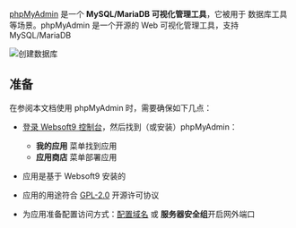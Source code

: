 [phpMyAdmin](https://www.phpmyadmin.net/) 是一个 **MySQL/MariaDB 可视化管理工具**，它被用于 数据库工具  等场景。phpMyAdmin 是一个开源的 Web 可视化管理工具，支持 MySQL/MariaDB


![创建数据库](https://libs.websoft9.com/Websoft9/DocsPicture/zh/mysql/phpmyadmin-adddb-websoft9.png)


## 准备

在参阅本文档使用 phpMyAdmin 时，需要确保如下几点：

- [登录 Websoft9 控制台](./login-console)，然后找到（或安装）phpMyAdmin：
  - **我的应用** 菜单找到应用 
  - **应用商店** 菜单部署应用

- 应用是基于 Websoft9 安装的


- 应用的用途符合 [GPL-2.0](https://opensource.org/licenses/GPL-2.0) 开源许可协议


- 为应用准备配置访问方式：[配置域名](./domain-set) 或 **服务器安全组**开启网外端口